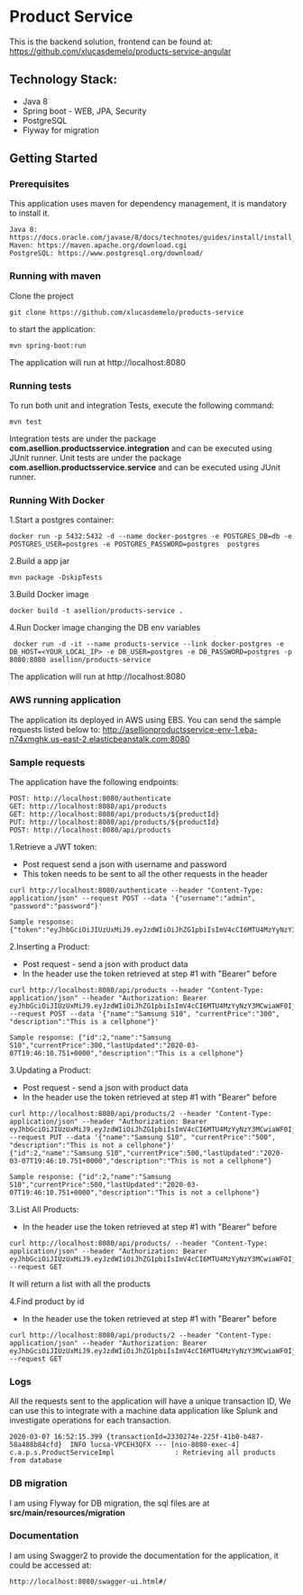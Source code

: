# Product Service

This is the backend solution, frontend can be found at: https://github.com/xlucasdemelo/products-service-angular

## Technology Stack:
* Java 8
* Spring boot - WEB, JPA, Security
* PostgreSQL
* Flyway for migration

## Getting Started

### Prerequisites

This application uses maven for dependency management, it is mandatory to install it.

```
Java 8: https://docs.oracle.com/javase/8/docs/technotes/guides/install/install_overview.html
Maven: https://maven.apache.org/download.cgi
PostgreSQL: https://www.postgresql.org/download/ 

```

### Running with maven

Clone the project

```
git clone https://github.com/xlucasdemelo/products-service
```

to start the application:

```
mvn spring-boot:run
```

The application will run at http://localhost:8080

### Running tests

To run both unit and integration Tests, execute the following command:

```
mvn test
```


Integration tests are under the package **com.asellion.productsservice.integration** and can be executed using JUnit runner.
Unit tests are under the package **com.asellion.productsservice.service** and can be executed using JUnit runner.

### Running With Docker

1.Start a postgres container:

```
docker run -p 5432:5432 -d --name docker-postgres -e POSTGRES_DB=db -e POSTGRES_USER=postgres -e POSTGRES_PASSWORD=postgres  postgres
```

2.Build a app jar

```
mvn package -DskipTests
```

3.Build Docker image

```
docker build -t asellion/products-service .
```

4.Run Docker image changing the DB env variables

```
 docker run -d -it --name products-service --link docker-postgres -e DB_HOST=<YOUR_LOCAL_IP> -e DB_USER=postgres -e DB_PASSWORD=postgres -p 8080:8080 asellion/products-service
```

The application will run at http://localhost:8080

### AWS running application

The application its deployed in AWS using EBS.
You can send the sample requests listed below to: http://asellionproductsservice-env-1.eba-n74xmghk.us-east-2.elasticbeanstalk.com:8080


### Sample requests

The application have the following endpoints:

```
POST: http://localhost:8080/authenticate
GET: http://localhost:8080/api/products
GET: http://localhost:8080/api/products/${productId}
PUT: http://localhost:8080/api/products/${productId}
POST: http://localhost:8080/api/products
```

1.Retrieve a JWT token:

* Post request send a json with username and password
* This token needs to be sent to all the other requests in the header

```
curl http://localhost:8080/authenticate --header "Content-Type: application/json" --request POST --data '{"username":"admin", "password":"password"}'
```

	Sample response: {"token":"eyJhbGciOiJIUzUxMiJ9.eyJzdWIiOiJhZG1pbiIsImV4cCI6MTU4MzYyNzY3MCwiaWF0IjoxNTgzNjA5NjcwfQ.WdayMZ5D3bBUs4Dt38J9R2YNJVfpQlcNv2G36Iif6g80_lhBNTo42yxWKTyqO7KJ71iJeyJ8CKMfTKvIICt9aw"}


2.Inserting a Product:

* Post request - send a json with product data
* In the header use the token retrieved at step #1 with "Bearer" before


```
curl http://localhost:8080/api/products --header "Content-Type: application/json" --header "Authorization: Bearer eyJhbGciOiJIUzUxMiJ9.eyJzdWIiOiJhZG1pbiIsImV4cCI6MTU4MzYyNzY3MCwiaWF0IjoxNTgzNjA5NjcwfQ.WdayMZ5D3bBUs4Dt38J9R2YNJVfpQlcNv2G36Iif6g80_lhBNTo42yxWKTyqO7KJ71iJeyJ8CKMfTKvIICt9aw" --request POST --data '{"name":"Samsung S10", "currentPrice":"300", "description":"This is a cellphone"}'
```
	Sample response: {"id":2,"name":"Samsung S10","currentPrice":300,"lastUpdated":"2020-03-07T19:46:10.751+0000","description":"This is a cellphone"}
	
3.Updating a Product:

* Post request - send a json with product data
* In the header use the token retrieved at step #1 with "Bearer" before

```
curl http://localhost:8080/api/products/2 --header "Content-Type: application/json" --header "Authorization: Bearer eyJhbGciOiJIUzUxMiJ9.eyJzdWIiOiJhZG1pbiIsImV4cCI6MTU4MzYyNzY3MCwiaWF0IjoxNTgzNjA5NjcwfQ.WdayMZ5D3bBUs4Dt38J9R2YNJVfpQlcNv2G36Iif6g80_lhBNTo42yxWKTyqO7KJ71iJeyJ8CKMfTKvIICt9aw" --request PUT --data '{"name":"Samsung S10", "currentPrice":"500", "description":"This is not a cellphone"}'
{"id":2,"name":"Samsung S10","currentPrice":500,"lastUpdated":"2020-03-07T19:46:10.751+0000","description":"This is not a cellphone"}
```
	Sample response: {"id":2,"name":"Samsung S10","currentPrice":500,"lastUpdated":"2020-03-07T19:46:10.751+0000","description":"This is not a cellphone"}

3.List All Products:

* In the header use the token retrieved at step #1 with "Bearer" before

```
curl http://localhost:8080/api/products/ --header "Content-Type: application/json" --header "Authorization: Bearer eyJhbGciOiJIUzUxMiJ9.eyJzdWIiOiJhZG1pbiIsImV4cCI6MTU4MzYyNzY3MCwiaWF0IjoxNTgzNjA5NjcwfQ.WdayMZ5D3bBUs4Dt38J9R2YNJVfpQlcNv2G36Iif6g80_lhBNTo42yxWKTyqO7KJ71iJeyJ8CKMfTKvIICt9aw" --request GET
```
It will return a list with all the products

4.Find product by id
* In the header use the token retrieved at step #1 with "Bearer" before

```
curl http://localhost:8080/api/products/2 --header "Content-Type: application/json" --header "Authorization: Bearer eyJhbGciOiJIUzUxMiJ9.eyJzdWIiOiJhZG1pbiIsImV4cCI6MTU4MzYyNzY3MCwiaWF0IjoxNTgzNjA5NjcwfQ.WdayMZ5D3bBUs4Dt38J9R2YNJVfpQlcNv2G36Iif6g80_lhBNTo42yxWKTyqO7KJ71iJeyJ8CKMfTKvIICt9aw" --request GET
```

### Logs

All the requests sent to the application will have a unique transaction ID, 
We can use this to integrate with a machine data application like Splunk and investigate operations for each transaction.


```
2020-03-07 16:52:15.399 {transactionId=2330274e-225f-41b0-b487-58a488b84cfd}  INFO lucsa-VPCEH3QFX --- [nio-8080-exec-4] c.a.p.s.ProductServiceImpl               : Retrieving all products from database

```
### DB migration

I am using Flyway for DB migration, the sql files are at **src/main/resources/migration**

### Documentation

I am using Swagger2 to provide the documentation for the application, it could be accessed at: 

```
http://localhost:8080/swagger-ui.html#/
```
